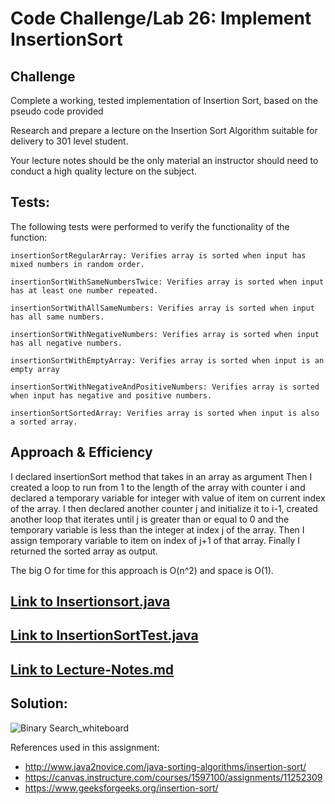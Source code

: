 # Code Challenge/Lab 26: Implement InsertionSort

## Challenge

Complete a working, tested implementation of Insertion Sort, based on the pseudo code provided

Research and prepare a lecture on the Insertion Sort Algorithm suitable for delivery to 301 level student.

Your lecture notes should be the only material an instructor should need to conduct a high quality lecture on the subject.

## Tests:
The following tests were performed to verify the functionality of the function:

    insertionSortRegularArray: Verifies array is sorted when input has mixed numbers in random order.

    insertionSortWithSameNumbersTwice: Verifies array is sorted when input has at least one number repeated.

    insertionSortWithAllSameNumbers: Verifies array is sorted when input has all same numbers.

    insertionSortWithNegativeNumbers: Verifies array is sorted when input has all negative numbers.

    insertionSortWithEmptyArray: Verifies array is sorted when input is an empty array

    insertionSortWithNegativeAndPositiveNumbers: Verifies array is sorted when input has negative and positive numbers.

    insertionSortSortedArray: Verifies array is sorted when input is also a sorted array.


## Approach & Efficiency

 I declared insertionSort method that takes in an array as argument
 Then I created a loop to run from 1 to the length of the array with counter i and declared a temporary variable for integer with value of item on current index of the array.
 I then declared another counter j and initialize it to i-1, created another loop that iterates until j is greater than or equal to 0 and the temporary variable is less than the integer at index j of the array.
 Then I assign temporary variable to item on index of j+1 of that array.
 Finally I returned the sorted array as output.

 The big O for time for this approach is O(n^2) and space is O(1).
 

## [Link to Insertionsort.java](https://github.com/sadhikari07/data-structures-and-algorithms/blob/master/java401_code_challenges/src/main/java/java401_code_challenges/insertion_sort/InsertionSort.java)

## [Link to InsertionSortTest.java](https://github.com/sadhikari07/data-structures-and-algorithms/blob/master/java401_code_challenges/src/test/java/java401_code_challenges/insertion_sort/InsertionSortTest.java)

## [Link to Lecture-Notes.md](https://github.com/sadhikari07/data-structures-and-algorithms/blob/master/java401_code_challenges/src/main/java/java401_code_challenges/insertion_sort/LECTURE-NOTES.md)

## Solution:
![Binary Search_whiteboard](../assets/insertionSortWhiteBoard.jpg)

References used in this assignment:
* http://www.java2novice.com/java-sorting-algorithms/insertion-sort/
* https://canvas.instructure.com/courses/1597100/assignments/11252309
* https://www.geeksforgeeks.org/insertion-sort/
